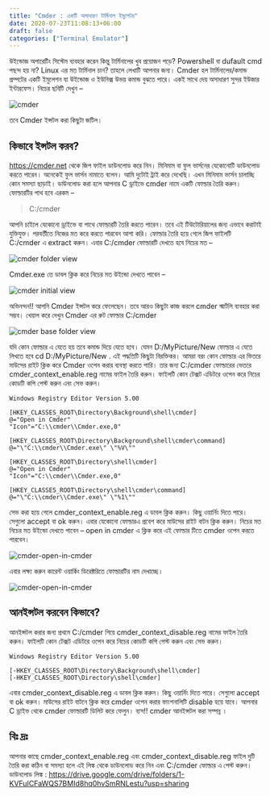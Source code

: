 ```yaml
---
title: "Cmder : একটি অসাধারণ টার্মিনাল ইমুলেটর"
date: 2020-07-23T11:08:13+06:00
draft: false
categories: ["Terminal Emulator"]
---
```


উইন্ডোজ অপারেটিং সিস্টেম ব্যবহার করেন কিন্তু টার্মিনালের খুব প্রয়োজন পড়ে? Powershell বা dufault cmd পছন্দ হয় না? Linux এর মত টার্মিনাল চান? তাহলে লেখাটি আপনার জন্য। Cmder হল টার্মিনালের/কমান্ড প্রম্পটের একটি ইমুলেশন যা উইন্ডোজ ও ইউনিক্স উভয় কমান্ড বুঝতে পারে। একই সাথে দেয় অসাধারণ সুন্দর ইউজার ইন্টারফেস। নিচের ছবিটি দেখুন –

![cmder](/images/july20/cmder.jpg)

তবে Cmder ইন্সটল করা কিছুটা জটিল।

## কিভাবে ইন্সটল করব?
https://cmder.net থেকে জিপ ফাইল ডাউনলোড করে নিন। মিনিমাম বা ফুল ভার্সনের যেকোনোটি ডাউনলোড করতে পারেন। অনেকেই ফুল ভার্সন নামাতে বলেন। আমি দুটোই ট্রাই করে দেখেছি। এখন মিনিমাম ভার্সন চালাচ্ছি কোন সমস্যা ছাড়াই। ডাউনলোড করা হলে আপনার C ড্রাইভে cmder নামে একটি ফোল্ডার তৈরি করুন। ফোল্ডারটির পাথ হবে এরকম –

>C:/cmder

আপনি চাইলে যেকোনো ড্রাইভে বা পাথে ফোল্ডারটি তৈরি করতে পারেন। তবে এই টিউটোরিয়ালের জন্য এভাবে করাটাই যুক্তিযুক্ত। পরবর্তীতে নিজের মত করে করতে পারবেন আশা করি।
ফোল্ডার তৈরি হয়ে গেলে জিপ ফাইলটি C:/cmder এ extract করুন। এবার C:/cmder ফোল্ডারটি দেখতে হবে নিচের মত –

![cmder folder view](/images/july20/cmder-folder-view.jpg)

Cmder.exe তে ডাবল ক্লিক করে নিচের মত উইন্ডো দেখতে পাবেন –

![cmder initial view](/images/july20/cmder-initial-view.jpg)

অভিনন্দন!! আপনি Cmder ইন্সটল করে ফেলেছেন। তবে আরও কিছুটা কাজ করলে cmder স্মার্টলি ব্যবহার করা সম্ভব।
খেয়াল করে দেখুন Cmder এর রুট ফোল্ডার C:/cmder

![cmder base folder view](/images/july20/cmder-base-folder-view.jpg)

যদি কোন ফোল্ডার এ যেতে হয় তবে কমান্ড দিয়ে যেতে হবে। যেমন D:/MyPicture/New ফোল্ডার এ যেতে লিখতে হবে cd D:/MyPicture/New . এই পদ্ধতিটি কিছুটা বিরক্তিকর। আমরা বরং কোন ফোল্ডার এর ভিতরে মাউসের রাইট ক্লিক করে Cmder ওপেন করার ব্যবস্থা করতে পারি। তার জন্য C:/cmder ফোল্ডারের ভেতরে cmder_context_enable.reg নামের ফাইল তৈরি করুন। ফাইলটি কোন টেক্সট এডিটরে ওপেন করে নিচের কোডটি কপি পেস্ট করুন এবং সেভ করুন।
```
Windows Registry Editor Version 5.00

[HKEY_CLASSES_ROOT\Directory\Background\shell\cmder]
@="Open in Cmder"
"Icon"="C:\\cmder\\Cmder.exe,0"

[HKEY_CLASSES_ROOT\Directory\Background\shell\cmder\command]
@="\"C:\\cmder\\Cmder.exe\" \"%V\""

[HKEY_CLASSES_ROOT\Directory\shell\cmder]
@="Open in Cmder"
"Icon"="C:\\cmder\\Cmder.exe,0"

[HKEY_CLASSES_ROOT\Directory\shell\cmder\command]
@="\"C:\\cmder\\Cmder.exe\" \"%1\""
```
সেভ করা হয়ে গেলে cmder_context_enable.reg এ ডাবল ক্লিক করুন। কিছু ওয়ার্নিং দিতে পারে। সেগুলো accept বা ok করুন। এবার যেকোনো ফোল্ডারএ প্রবেশ করে মাউসের রাইট বাটন ক্লিক করুন। নিচের মত নিচের মত উইন্ডো দেখতে পাবেন –
open in cmder এ ক্লিক করে এই ফোল্ডার টিতে cmder ওপেন করতে পারবেন।

![cmder-open-in-cmder](/images/july20/cmder-open-in-cmder.jpg)

এবার লক্ষ্য করুন কারেন্ট ওয়ার্কিং ডিরেক্টরিতে ফোল্ডারটির নাম দেখাচ্ছে।

![cmder-open-in-cmder](/images/july20/cmder-open-in-folder.jpg)


## আনইন্সটল করবেন কিভাবে?

আনইন্সটল করার জন্য প্রথমে C:/cmder গিয়ে cmder_context_disable.reg নামের ফাইল তৈরি করুন। ফাইলটি কোন টেক্সট এডিটরে ওপেন করে নিচের কোডটি কপি পেস্ট করুন এবং সেভ করুন।
```
Windows Registry Editor Version 5.00

[-HKEY_CLASSES_ROOT\Directory\Background\shell\cmder]
[-HKEY_CLASSES_ROOT\Directory\shell\cmder]
```
এবার cmder_context_disable.reg এ ডাবল ক্লিক করুন। কিছু ওয়ার্নিং দিতে পারে। সেগুলো accept বা ok করুন। মাউসের রাইট বাটনে ক্লিক করে cmder ওপেন করার ফাংশনালিটি disable হয়ে যাবে। আপনার C ড্রাইভ থেকে cmder ফোল্ডারটি ডিলিট করে ফেলুন। ব্যস!! cmder আনইন্সটল করা সম্পন্ন ।

## বিঃ দ্রঃ

আপনার কাছে cmder_context_enable.reg এবং cmder_context_disable.reg ফাইল দুটি তৈরি করা কঠিন বা সমস্যা হলে এই লিঙ্ক থেকে ডাউনলোড করে নিন এবং C:/cmder ফোল্ডার এ পেস্ট করুন। ডাউনলোড লিঙ্ক : https://drive.google.com/drive/folders/1-KVFuICFaWQS7BMId8hq0hvSmRNLestu?usp=sharing